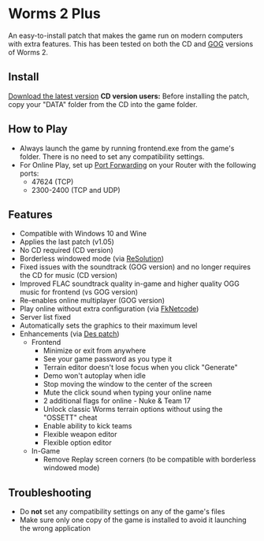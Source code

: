 # Worms 2 Plus
An easy-to-install patch that makes the game run on modern computers with extra features.
This has been tested on both the CD and [GOG](https://www.gog.com/game/worms_2) versions of Worms 2.

## Install
[Download the latest version](https://github.com/Carlmundo/W2-Plus/releases/latest)
**CD version users:** Before installing the patch, copy your "DATA" folder from the CD into the game folder.

## How to Play
- Always launch the game by running frontend.exe from the game's folder. There is no need to set any compatibility settings.
- For Online Play, set up [Port Forwarding](https://portforward.com/router.htm) on your Router with the following ports:
	- 47624 (TCP)
	- 2300-2400 (TCP and UDP)

## Features
- Compatible with Windows 10 and Wine
- Applies the last patch (v1.05)
- No CD required (CD version)
- Borderless windowed mode (via [ReSolution](https://worms2d.info/ReSolution))
- Fixed issues with the soundtrack (GOG version) and no longer requires the CD for music (CD version)
- Improved FLAC soundtrack quality in-game and higher quality OGG music for frontend (vs GOG version)
- Re-enables online multiplayer (GOG version)
- Play online without extra configuration (via [FkNetcode](https://worms2d.info/FkNetcode))
- Server list fixed
- Automatically sets the graphics to their maximum level
- Enhancements (via [Des patch](https://worms2d.info/Des_patch))
	- Frontend
		- Minimize or exit from anywhere
		- See your game password as you type it
		- Terrain editor doesn't lose focus when you click "Generate"
		- Demo won't autoplay when idle
		- Stop moving the window to the center of the screen
		- Mute the click sound when typing your online name
		- 2 additional flags for online - Nuke & Team 17
		- Unlock classic Worms terrain options without using the "OSSETT" cheat
		- Enable ability to kick teams
		- Flexible weapon editor
		- Flexible option editor
	- In-Game	
		- Remove Replay screen corners (to be compatible with borderless windowed mode)

## Troubleshooting
 - Do **not** set any compatibility settings on any of the game's files
 - Make sure only one copy of the game is installed to avoid it launching the wrong application